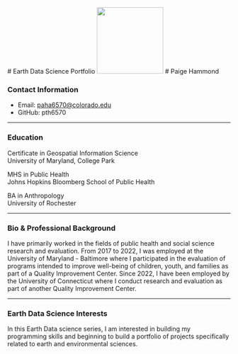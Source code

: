 <div>
 # Earth Data Science Portfolio
<img src="https://github.com/pth6570/pth6570.github.io/assets/143455160/807e2c74-b421-4ecb-b8c6-33603d1b6e72" width="150" id=my_pic>
# Paige Hammond
</div>

### Contact Information
* Email: paha6570@colorado.edu  
* GitHub: pth6570  
  
---
### Education
Certificate in Geospatial Information Science  
University of Maryland, College Park

MHS in Public Health  
Johns Hopkins Bloomberg School of Public Health  

BA in Anthropology  
University of Rochester

---
### Bio & Professional Background
I have primarily worked in the fields of public health and social science research and evaluation. From 2017 to 2022, I was employed at the University of Maryland - Baltimore where I participated in the evaluation of programs intended to improve well-being of children, youth, and families as part of a Quality Improvement Center. Since 2022, I have been employed by the University of Connecticut where I conduct research and evaluation as part of another Quality Improvement Center.

---
### Earth Data Science Interests
In this Earth Data science series, I am interested in building my programming skills and beginning to build a portfolio of projects specifically related to earth and environmental sciences.

